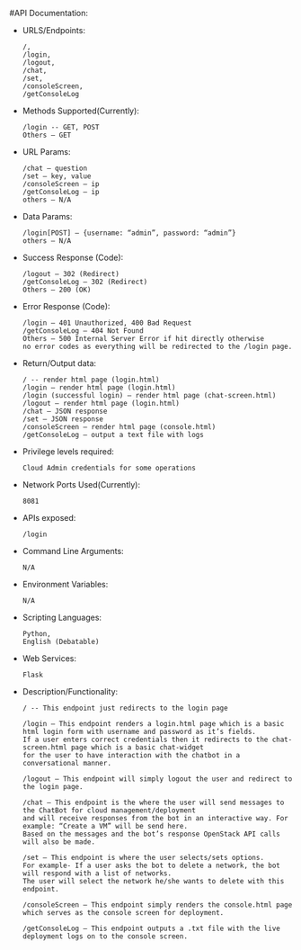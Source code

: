 #API Documentation:

* URLS/Endpoints: 
    
    ```
    /,
    /login,
    /logout,
    /chat,
    /set,
    /consoleScreen,
    /getConsoleLog
    ```

* Methods Supported(Currently):
    
    ```
    /login -- GET, POST
    Others – GET
    ```

* URL Params:
    
    ```
    /chat – question
    /set – key, value
    /consoleScreen – ip
    /getConsoleLog – ip
    others – N/A
    ```

* Data Params:
    
    ```
    /login[POST] – {username: “admin”, password: “admin”}
    others – N/A
    ```

* Success Response (Code):
    
    ``` 
    /logout – 302 (Redirect)
    /getConsoleLog – 302 (Redirect)
    Others – 200 (OK)
    ```
 
* Error Response (Code): 
    
    ```
    /login – 401 Unauthorized, 400 Bad Request
    /getConsoleLog – 404 Not Found
    Others – 500 Internal Server Error if hit directly otherwise
    no error codes as everything will be redirected to the /login page.
    ```

* Return/Output data:
    
    ```
    / -- render html page (login.html)
    /login – render html page (login.html)
    /login (successful login) – render html page (chat-screen.html)
    /logout – render html page (login.html)
    /chat – JSON response
    /set – JSON response
    /consoleScreen – render html page (console.html)
    /getConsoleLog – output a text file with logs
    ```

* Privilege levels required:
    
    ```
    Cloud Admin credentials for some operations
    ```

* Network Ports Used(Currently):
    
    ```
    8081
    ```

* APIs exposed:
    
    ```
    /login
    ```

* Command Line Arguments:
    
    ``` 
    N/A
    ```

* Environment Variables:
    
    ```
    N/A
    ```

* Scripting Languages:
    
    ```
    Python,
    English (Debatable)
    ```

* Web Services:

    ```
    Flask
    ```

* Description/Functionality:
    
    ```  
    / -- This endpoint just redirects to the login page

    /login – This endpoint renders a login.html page which is a basic html login form with username and password as it’s fields.
    If a user enters correct credentials then it redirects to the chat-screen.html page which is a basic chat-widget
    for the user to have interaction with the chatbot in a conversational manner.

    /logout – This endpoint will simply logout the user and redirect to the login page.

    /chat – This endpoint is the where the user will send messages to the ChatBot for cloud management/deployment
    and will receive responses from the bot in an interactive way. For example: “Create a VM” will be send here.
    Based on the messages and the bot’s response OpenStack API calls will also be made.

    /set – This endpoint is where the user selects/sets options.
    For example- If a user asks the bot to delete a network, the bot will respond with a list of networks.
    The user will select the network he/she wants to delete with this endpoint.

    /consoleScreen – This endpoint simply renders the console.html page which serves as the console screen for deployment.

    /getConsoleLog – This endpoint outputs a .txt file with the live deployment logs on to the console screen. 



